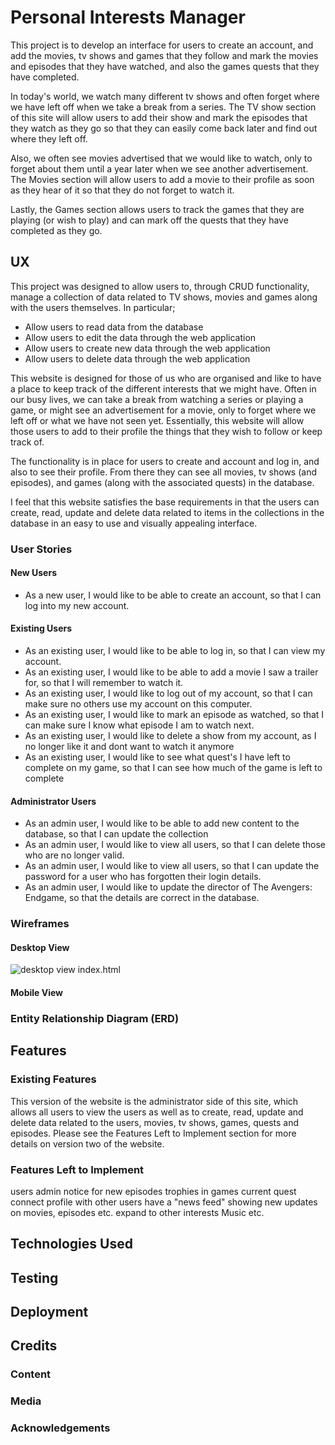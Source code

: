 # Personal Interests Manager
This project is to develop an interface for users to create an account, and add the movies, 
tv shows and games that they follow and mark the movies and episodes that they have watched, 
and also the games quests that they have completed. 

In today's world, we watch many different tv shows and often forget where we have left off when we 
take a break from a series. The TV show section of this site will allow users to add their show and 
mark the episodes that they watch as they go so that they can easily come back later and find out where 
they left off. 

Also, we often see movies advertised that we would like to watch, only to forget about them until a year 
later when we see another advertisement. The Movies section will allow users to add a movie to their 
profile as soon as they hear of it so that they do not forget to watch it. 

Lastly, the Games section allows users to track the games that they are playing (or wish to play) and 
can mark off the quests that they have completed as they go.

## UX
This project was designed to allow users to, through CRUD functionality, manage a collection of data
related to TV shows, movies and games along with the users themselves. In particular;
- Allow users to read data from the database
- Allow users to edit the data through the web application
- Allow users to create new data through the web application
- Allow users to delete data through the web application

This website is designed for those of us who are organised and like to have a place to keep track 
of the different interests that we might have. Often in our busy lives, we can take a break from 
watching a series or playing a game, or might see an advertisement for a movie, only to forget 
where we left off or what we have not seen yet. Essentially, this website will allow those users to 
add to their profile the things that they wish to follow or keep track of. 

The functionality is in place for users to create and account and log in, and also to see their 
profile. From there they can see all movies, tv shows (and episodes), and games (along with the 
associated quests) in the database. 

I feel that this website satisfies the base requirements in that the users can create, read, update
and delete data related to items in the collections in the database in an easy to use and visually
appealing interface. 

### User Stories
#### New Users
- As a new user, I would like to be able to create an account, so that I can log into my new 
account.
#### Existing Users
- As an existing user, I would like to be able to log in, so that I can view my account.
- As an existing user, I would like to be able to add a movie I saw a trailer for, so that I will 
remember to watch it. 
- As an existing user, I would like to log out of my account, so that I can make sure no others use 
my account on this computer.
- As an existing user, I would like to mark an episode as watched, so that I can make sure I know
what episode I am to watch next.
- As an existing user, I would like to delete a show from my account, as I no longer like it and 
dont want to watch it anymore
- As an existing user, I would like to see what quest's I have left to complete on my game, so that 
I can see how much of the game is left to complete
#### Administrator Users
- As an admin user, I would like to be able to add new content to the database, so that I can 
update the collection
- As an admin user, I would like to view all users, so that I can delete those who are no longer 
valid.
- As an admin user, I would like to view all users, so that I can update the password for a user 
who has forgotten their login details.
- As an admin user, I would like to update the director of The Avengers: Endgame, so that the details 
are correct in the database.

### Wireframes
#### Desktop View
![desktop view index.html](/wireframes/Index.html-Desktop.png "index.html page for desktop view")
#### Mobile View

### Entity Relationship Diagram (ERD)





## Features
### Existing Features
This version of the website is the administrator side of this site, which allows all users to view 
the users as well as to create, read, update and delete data related to the users, movies, tv shows, 
games, quests and episodes. Please see the Features Left to Implement section for more details on 
version two of the website.
### Features Left to Implement
users
admin
notice for new episodes
trophies in games
current quest
connect profile with other users 
have a "news feed" showing new updates on movies, episodes etc.
expand to other interests Music etc. 
## Technologies Used

## Testing

## Deployment

## Credits
### Content
### Media
### Acknowledgements
